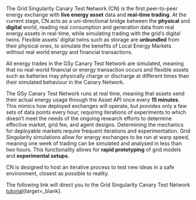 The Grid Singularity Canary Test Network (CN) is the first peer-to-peer energy exchange with **live energy asset** data and **real-time trading**. At the current stage, CN acts as a uni-directional bridge between the **physical** and **digital** world, reading real consumption and generation data from real energy assets in real-time, while simulating trading with the grid’s digital twins. Flexible assets’ digital twins such as storage are **unbundled** from their physical ones, to simulate the benefits of Local Energy Markets without real world energy and financial transactions.

All energy trades in the GSy Canary Test Network are simulated, meaning that no real-world financial or energy transaction occurs and flexible assets such as batteries may physically charge or discharge at different times than their simulated behaviour in the Canary Network.

The GSy Canary Test Network runs at real time, meaning that assets send their actual energy usage through the Asset API once every **15 minutes**. This mimics how deployed exchanges will operate, but provides only a few sets of data points every hour, requiring iterations of experiments to which doesn’t meet the needs of the ongoing research efforts to determine effective market, grid fee, and agent designs. Determining the mechanics for deployable markets require frequent iterations and experimentation. Grid Singularity simulations allow for energy exchanges to be run at warp speed, meaning one week of trading can be simulated and analysed in less than two hours. This functionality allows for **rapid prototyping** of grid models and **experimental setups**.

CN is designed to host an iterative process to test new ideas in a safe environment, closest as possible to reality.

The following link will direct you to the Grid Singularity Canary Test Network [tutorial](https://youtu.be/kHacTJvTRwM){target=_blank}.
